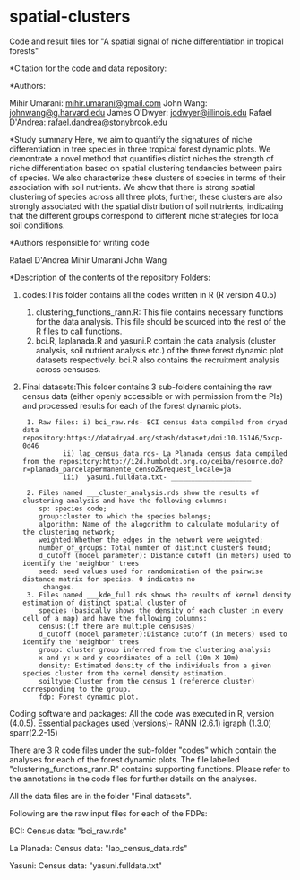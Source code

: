 # spatial-clusters
Code and result files for "A spatial signal of niche differentiation in tropical forests"


*Citation for the code and data repository:


*Authors:

Mihir Umarani:   mihir.umarani@gmail.com
John Wang:       johnwang@g.harvard.edu
James O'Dwyer:   jodwyer@illinois.edu
Rafael D'Andrea: rafael.dandrea@stonybrook.edu


*Study summary
Here, we aim to quantify the signatures of niche differentiation in tree species in three tropical forest dynamic plots.
We demontrate a novel method that quantifies distict niches the strength of niche differentiation based on spatial 
clustering tendancies between pairs of species. We also characterize these clusters of species in terms of their 
association with soil nutrients. We show that there is strong spatial clustering of species across all three plots;
further, these clusters are also strongly associated with the spatial distribution of soil nutrients, indicating 
that the different groups correspond to different niche strategies for local soil conditions.


*Authors responsible for writing code

Rafael D'Andrea
Mihir Umarani
John Wang


*Description of the contents of the repository
Folders: 
1. codes:This folder contains all the codes written in R (R version 4.0.5)
 	1. clustering_functions_rann.R: This file contains necessary functions for the data analysis. This file should be 
           sourced into the rest of the R files to call functions.
	2. bci.R, laplanada.R and yasuni.R contain the data analysis (cluster analysis, soil nutrient analysis etc.) of the 
   	   three forest dynamic plot datasets respectively. bci.R also contains the recruitment analysis across censuses.

2. Final datasets:This folder contains 3 sub-folders containing the raw census data (either openly accessible or with permission 
		  from the PIs) and processed results for each of the forest dynamic plots.

		1. Raw files: i) bci_raw.rds- BCI census data compiled from dryad data repository:https://datadryad.org/stash/dataset/doi:10.15146/5xcp-0d46
			     ii) lap_census_data.rds- La Planada census data compiled from the repository:http://i2d.humboldt.org.co/ceiba/resource.do?r=planada_parcelapermanente_censo2&request_locale=ja
			     iii)  yasuni.fulldata.txt- ____________________

		2. Files named ___cluster_analysis.rds show the results of clustering analysis and have the following columns:
		   sp: species code; 
		   group:cluster to which the species belongs; 
		   algorithm: Name of the alogorithm to calculate modularity of the clustering network;
		   weighted:Whether the edges in the network were weighted;
		   number_of_groups: Total number of distinct clusters found;
		   d_cutoff (model parameter): Distance cutoff (in meters) used to identify the 'neighbor' trees
		   seed: seed values used for randomization of the pairwise distance matrix for species. 0 indicates no
			changes. 
		3. Files named ___kde_full.rds shows the results of kernel density estimation of distinct spatial cluster of 
		   species (basically shows the density of each cluster in every cell of a map) and have the following columns:
		   census:(if there are multiple censuses) 
		   d_cutoff (model parameter):Distance cutoff (in meters) used to identify the 'neighbor' trees
		   group: cluster group inferred from the clustering analysis
		   x and y: x and y coordinates of a cell (10m X 10m)
		   density: Estimated density of the individuals from a given species cluster from the kernel density estimation.
		   soiltype:Cluster from the census 1 (reference cluster) corresponding to the group.
		   fdp: Forest dynamic plot.

			
Coding software and packages:
All the code was executed in R, version (4.0.5).
Essential packages used (versions)-
RANN (2.6.1)
igraph (1.3.0)
sparr(2.2-15)
		   

There are 3 R code files under the sub-folder "codes" which 
contain the analyses for each of the forest dynamic plots. The file labelled
"clustering_functions_rann.R" contains supporting functions. Please refer to 
the annotations in the code files for further details on the analyses.

All the data files are in the folder "Final datasets".

Following are the raw input files for each of the FDPs:

BCI:
Census data:        "bci_raw.rds" 

La Planada:
Census data: "lap_census_data.rds"

Yasuni:
Census data: "yasuni.fulldata.txt"

